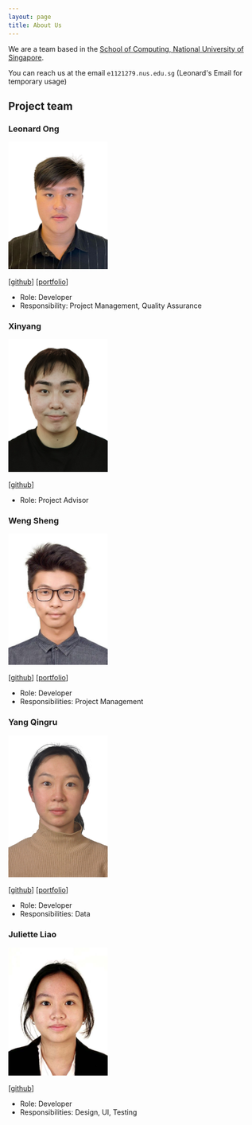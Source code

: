 ```yaml
---
layout: page
title: About Us
---
```


We are a team based in the [School of Computing, National University of Singapore](https://www.comp.nus.edu.sg).

You can reach us at the email `e1121279.nus.edu.sg` (Leonard's Email for temporary usage)

## Project team

### Leonard Ong

<img src="images/frozennfishh.png" width="200px">

[[github](https://github.com/Frozennfishh)]
[[portfolio](team/johndoe.md)]

* Role: Developer
* Responsibility: Project Management, Quality Assurance

### Xinyang

<img src="images/xinyang.png" width="200px">

[[github](https://github.com/Jasonzhou97)]

* Role: Project Advisor

### Weng Sheng 

<img src="images/CVincent0907.png" width="200px">

[[github](http://github.com/CVincent0907)]
[[portfolio](team/johndoe.md)]

* Role: Developer
* Responsibilities: Project Management


### Yang Qingru

<img src="images/caroline1233456.png" width="200px">

[[github](http://github.com/caroline1233456)] 
[[portfolio](team/johndoe.md)]

* Role: Developer
* Responsibilities: Data

### Juliette Liao

<img src="images/geeliette.png" width="200px">

[[github](https://github.com/geeliette)]


* Role: Developer
* Responsibilities: Design, UI, Testing
